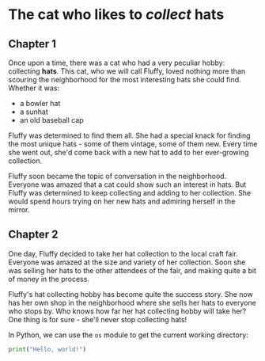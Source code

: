 # The cat who likes to *collect* **hats**

## Chapter 1

Once upon a time, there was a cat who had a very peculiar hobby: collecting **hats**. This cat, who we will call Fluffy, loved nothing more than scouring the neighborhood for the most interesting hats she could find. Whether it was:

- a bowler hat
- a sunhat
- an old baseball cap

Fluffy was determined to find them all. She had a special knack for finding the most unique hats - some of them vintage, some of them new. Every time she went out, she'd come back with a new hat to add to her ever-growing collection.

Fluffy soon became the topic of conversation in the neighborhood. Everyone was amazed that a cat could show such an interest in hats. But Fluffy was determined to keep collecting and adding to her collection. She would spend hours trying on her new hats and admiring herself in the mirror.

## Chapter 2

One day, Fluffy decided to take her hat collection to the local craft fair. Everyone was amazed at the size and variety of her collection. Soon she was selling her hats to the other attendees of the fair, and making quite a bit of money in the process.

Fluffy's hat collecting hobby has become quite the success story. She now has her own shop in the neighborhood where she sells her hats to everyone who stops by. Who knows how far her hat collecting hobby will take her? One thing is for sure - she'll never stop collecting hats!

In Python, we can use the `os` module to get the current working directory:

```python
print("Hello, world!")
